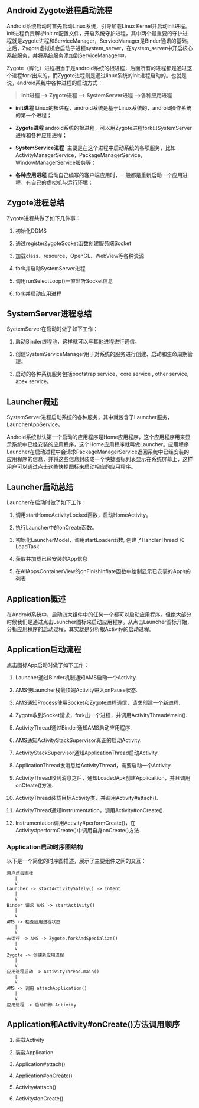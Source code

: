 ## Android Zygote进程启动流程

Android系统启动时首先启动Linux系统，引导加载Linux Kernel并启动init进程。init进程负责解析init.rc配置文件，开启系统守护进程，其中两个最重要的守护进程就是zygote进程和ServiceManager，ServiceManager是Binder通讯的基础。之后，Zygote虚拟机会启动子进程system_server，在system_server中开启核心系统服务，并将系统服务添加到ServiceManager中。

Zygote（孵化）进程相当于是android系统的根进程，后面所有的进程都是通过这个进程fork出来的，而Zygote进程则是通过linux系统的init进程启动的。也就是说，android系统中各种进程的启动方式：

> **init进程 ––> Zygote进程 ––> SystemServer进程 ––>各种应用进程**

- **init进程** Linux的根进程，android系统是基于Linux系统的，android操作系统的第一个进程； 

- **Zygote进程** android系统的根进程，可以用Zygote进程fork出SystemServer进程和各种应用进程； 

- **SystemService进程**  主要是在这个进程中启动系统的各项服务，比如ActivityManagerService，PackageManagerService，WindowManagerService服务等；

- **各种应用进程** 启动自己编写的客户端应用时，一般都是重新启动一个应用进程，有自己的虚拟机与运行环境；

## Zygote进程总结

Zygote进程共做了如下几件事：

1. 初始化DDMS

2. 通过registerZygoteSocket函数创建服务端Socket 

3. 加载class、resource、OpenGL、WebView等各种资源

4. fork并启动SystemServer进程

5. 调用runSelectLoop()一直监听Socket信息

6. fork并启动应用进程

## SystemServer进程总结

SyetemServer在启动时做了如下工作：

1. 启动Binder线程池，这样就可以与其他进程进行通信。

2. 创建SystemServiceManager用于对系统的服务进行创建、启动和生命周期管理。

3. 启动的各种系统服务包括bootstrap service、core service , other service, apex service。

## Launcher概述

SystemServer进程启动系统的各种服务，其中就包含了Launcher服务，LauncherAppService。

Android系统默认第一个启动的应用程序是Home应用程序，这个应用程序用来显示系统中已经安装的应用程序，这个Home应用程序就叫做Launcher。应用程序Launcher在启动过程中会请求PackageManagerService返回系统中已经安装的应用程序的信息，并将这些信息封装成一个快捷图标列表显示在系统屏幕上，这样用户可以通过点击这些快捷图标来启动相应的应用程序。

## Launcher启动总结

Launcher在启动时做了如下工作：

1. 调用startHomeActivityLocked函数，启动HomeActivity。

2. 执行Launcher中的onCreate函数。

3. 初始化LauncherModel，调用startLoader函数, 创建了HandlerThread 和 LoadTask

4. 获取并加载已经安装的App信息

5. 在AllAppsContainerView的onFinishInflate函数中绘制显示已安装的Apps的列表

## Application概述

在Android系统中，启动四大组件中的任何一个都可以启动应用程序。但绝大部分时候我们是通过点击Launcher图标来启动应用程序。从点击Launcher图标开始，分析应用程序的启动过程，其实就是分析根Activity的启动过程。

## Application启动流程

点击图标App启动时做了如下工作：

1. Launcher通过Binder机制通知AMS启动一个Activity.

2. AMS使Launcher栈最顶端Activity进入onPause状态.

3. AMS通知Process使用Socket和Zygote进程通信，请求创建一个新进程.

4. Zygote收到Socket请求，fork出一个进程，并调用ActivityThread#main().

5. ActivityThread通过Binder通知AMS启动应用程序.

6. AMS通知ActivityStackSupervisor真正的启动Activity.

7. ActivityStackSupervisor通知ApplicationThread启动Activity.

8. ApplicationThread发消息给ActivityThread，需要启动一个Activity.

9. ActivityThread收到消息之后，通知LoadedApk创建Applicaition，并且调用onCteate()方法.

10. ActivityThread装载目标Activity类，并调用Activity#attach().

11. ActivityThread通知Instrumentation，调用Activity#onCreate().

12. Instrumentation调用Activity#performCreate()，在Activity#performCreate()中调用自身onCreate()方法.

### **Application启动时序图结构**

以下是一个简化的时序图描述，展示了主要组件之间的交互：

```
用户点击图标
   |
   V
Launcher -> startActivitySafely() -> Intent
   |
   V
Binder 请求 AMS -> startActivity()
   |
   V
AMS -> 检查应用进程状态
   |
   V
未运行 -> AMS -> Zygote.forkAndSpecialize()
   |
   V
Zygote -> 创建新应用进程
   |
   V
应用进程启动 -> ActivityThread.main()
   |
   V
AMS -> 调用 attachApplication()
   |
   V
应用进程 -> 启动目标 Activity
```

## Application和Activity#onCreate()方法调用顺序

1. 装载Activity

2. 装载Application

3. Application#attach()

4. Application#onCreate()

5. Activity#attach()

6. Activity#onCreate()
